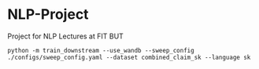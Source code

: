 # NLP-Project
Project for NLP Lectures at FIT BUT

```
python -m train_downstream --use_wandb --sweep_config ./configs/sweep_config.yaml --dataset combined_claim_sk --language sk
```
